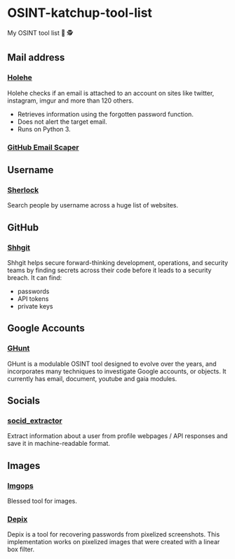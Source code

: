 # OSINT-katchup-tool-list
My OSINT tool list 🥵 🕵️ 

## Mail address
### [Holehe](https://github.com/megadose/holehe)

Holehe checks if an email is attached to an account on sites like twitter, instagram, imgur and more than 120 others.

- Retrieves information using the forgotten password function.
- Does not alert the target email.
- Runs on Python 3.

### [GitHub Email Scaper](https://github.com/andyjsmith/GitHub-Email-Scraper)

## Username
### [Sherlock](https://github.com/sherlock-project/sherlock)
Search people by username across a huge list of websites.

## GitHub
### [Shhgit](https://github.com/eth0izzle/shhgit)
Shhgit helps secure forward-thinking development, operations, and security teams by finding secrets across their code before it leads to a security breach.
It can find:
- passwords
- API tokens
- private keys

## Google Accounts
### [GHunt](https://github.com/mxrch/GHunt)
GHunt is a modulable OSINT tool designed to evolve over the years, and incorporates many techniques to investigate Google accounts, or objects.
It currently has email, document, youtube and gaia modules.

## Socials
### [socid_extractor](https://github.com/soxoj/socid-extractor)
Extract information about a user from profile webpages / API responses and save it in machine-readable format.

## Images
### [Imgops](https://imgops.com/)
Blessed tool for images.

### [Depix](https://github.com/beurtschipper/Depix)
Depix is a tool for recovering passwords from pixelized screenshots.
This implementation works on pixelized images that were created with a linear box filter.

